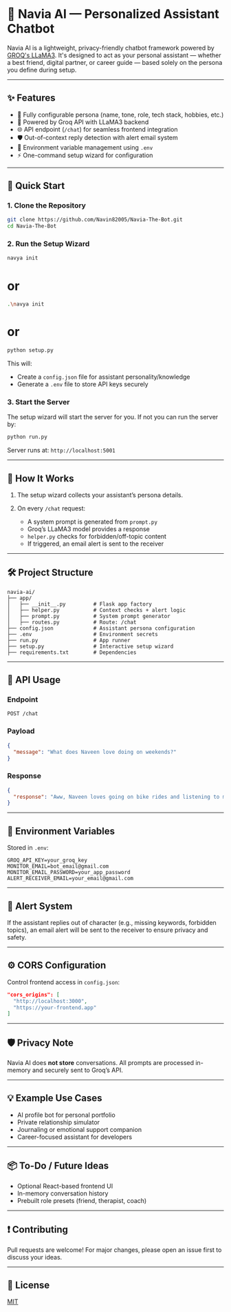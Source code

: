 # 💬 Navia AI — Personalized Assistant Chatbot

Navia AI is a lightweight, privacy-friendly chatbot framework powered by [GROQ's LLaMA3](https://groq.com/llama3/). It's designed to act as your personal assistant — whether a best friend, digital partner, or career guide — based solely on the persona you define during setup.

---

## ✨ Features

* 🔧 Fully configurable persona (name, tone, role, tech stack, hobbies, etc.)
* 🤖 Powered by Groq API with LLaMA3 backend
* 🌐 API endpoint (`/chat`) for seamless frontend integration
* 🛡️ Out-of-context reply detection with alert email system
* 🔐 Environment variable management using `.env`
* ⚡ One-command setup wizard for configuration

---

## 🚀 Quick Start

### 1. Clone the Repository

```bash
git clone https://github.com/Navin82005/Navia-The-Bot.git
cd Navia-The-Bot
```

### 2. Run the Setup Wizard

```bash
navya init
```
# or
```bash
.\navya init
```
# or
```bash
python setup.py
```

This will:

* Create a `config.json` file for assistant personality/knowledge
* Generate a `.env` file to store API keys securely

### 3. Start the Server
The setup wizard will start the server for you. If not you can run the server by:

```bash
python run.py
```

Server runs at: `http://localhost:5001`

---

## 🧠 How It Works

1. The setup wizard collects your assistant’s persona details.
2. On every `/chat` request:

   * A system prompt is generated from `prompt.py`
   * Groq’s LLaMA3 model provides a response
   * `helper.py` checks for forbidden/off-topic content
   * If triggered, an email alert is sent to the receiver

---

## 🛠️ Project Structure

```
navia-ai/
├── app/
│   ├── __init__.py         # Flask app factory
│   ├── helper.py           # Context checks + alert logic
│   ├── prompt.py           # System prompt generator
│   ├── routes.py           # Route: /chat
├── config.json             # Assistant persona configuration
├── .env                    # Environment secrets
├── run.py                  # App runner
├── setup.py                # Interactive setup wizard
├── requirements.txt        # Dependencies
```

---

## 🧪 API Usage

### Endpoint

```
POST /chat
```

### Payload

```json
{
  "message": "What does Naveen love doing on weekends?"
}
```

### Response

```json
{
  "response": "Aww, Naveen loves going on bike rides and listening to music! 🎶"
}
```

---

## 📄 Environment Variables

Stored in `.env`:

```env
GROQ_API_KEY=your_groq_key
MONITOR_EMAIL=bot_email@gmail.com
MONITOR_EMAIL_PASSWORD=your_app_password
ALERT_RECEIVER_EMAIL=your_email@gmail.com
```

---

## 💌 Alert System

If the assistant replies out of character (e.g., missing keywords, forbidden topics), an email alert will be sent to the receiver to ensure privacy and safety.

---

## ⚙️ CORS Configuration

Control frontend access in `config.json`:

```json
"cors_origins": [
  "http://localhost:3000",
  "https://your-frontend.app"
]
```

---

## 🛡️ Privacy Note

Navia AI does **not store** conversations. All prompts are processed in-memory and securely sent to Groq’s API.

---

## 💡 Example Use Cases

* AI profile bot for personal portfolio
* Private relationship simulator
* Journaling or emotional support companion
* Career-focused assistant for developers

---

## 📦 To-Do / Future Ideas

* Optional React-based frontend UI
* In-memory conversation history
* Prebuilt role presets (friend, therapist, coach)

---

## ❗️ Contributing

Pull requests are welcome! For major changes, please open an issue first to discuss your ideas.

---

## 📄 License

[MIT](./LICENSE)
